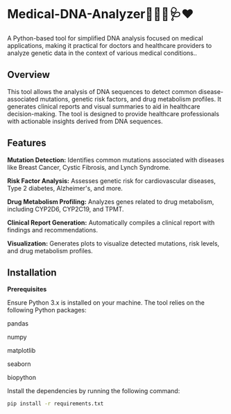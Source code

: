 # Medical-DNA-Analyzer👨‍⚕️🧬🩺❤
A Python-based tool for simplified DNA analysis focused on medical applications, making it practical for doctors and healthcare providers to analyze genetic data in the context of various medical conditions..

## Overview

This tool allows the analysis of DNA sequences to detect common disease-associated mutations, genetic risk factors, and drug metabolism profiles. It generates clinical reports and visual summaries to aid in healthcare decision-making. The tool is designed to provide healthcare professionals with actionable insights derived from DNA sequences.

## Features

**Mutation Detection:** Identifies common mutations associated with diseases like Breast Cancer, Cystic Fibrosis, and Lynch Syndrome.

**Risk Factor Analysis:** Assesses genetic risk for cardiovascular diseases, Type 2 diabetes, Alzheimer's, and more.

**Drug Metabolism Profiling:** Analyzes genes related to drug metabolism, including CYP2D6, CYP2C19, and TPMT.

**Clinical Report Generation:** Automatically compiles a clinical report with findings and recommendations.

**Visualization:** Generates plots to visualize detected mutations, risk levels, and drug metabolism profiles.

## Installation

**Prerequisites**

Ensure Python 3.x is installed on your machine. The tool relies on the following Python packages:

pandas

numpy

matplotlib

seaborn

biopython

Install the dependencies by running the following command:

```bash
pip install -r requirements.txt
 ```
